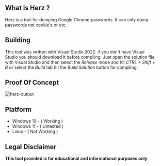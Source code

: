 ## What is Herz ?

Herz is a tool for dumping Google Chrome passwords. It can only dump passwords not cookie's or etc.

## Building

This tool was written with Visual Studio 2022. If you don't have Visual Studio you should download it before compiling. Just open the solution file with Visual Studio and then select the *Release* mode and hit *CTRL + Shift + B* or select the *Build* tab hit the *Build Solution* button for compiling.

## Proof Of Concept

![herz-output](https://github.com/user-attachments/assets/80acec4e-d4fb-4be0-819b-bb902a6f552e)

## Platform

- Windows 10 - ( Working )
- Windows 11 - ( Untested )
- Linux - ( Not Working )

## Legal Disclaimer

**This tool provided is for educational and informational purposes only**
